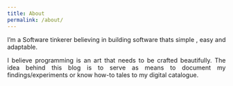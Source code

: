 ```yaml
---
title: About
permalink: /about/
---
```



<p align="justify">I’m a Software tinkerer believing in building software thats simple , easy and adaptable.</p>

<p align="justify">
I believe programming is an art that needs to be crafted beautifully. The idea behind this blog is to serve as means to document my findings/experiments or know how-to tales to my digital catalogue.</p>


